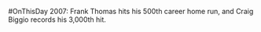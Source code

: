 #OnThisDay 2007: Frank Thomas hits his 500th career home run, and Craig Biggio records his 3,000th hit.